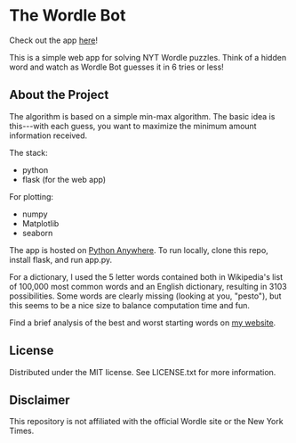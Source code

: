 # The Wordle Bot
Check out the app <a href="https://wordlebot.pythonanywhere.com/">here</a>!

This is a simple web app for solving NYT Wordle puzzles. Think of a hidden word and watch as Wordle Bot guesses it in 6 tries or less!

## About the Project
The algorithm is based on a simple min-max algorithm. The basic idea is this---with each guess, you want to maximize the minimum amount information received. 

The stack:
- python
- flask (for the web app)

For plotting:
- numpy
- Matplotlib
- seaborn

The app is hosted on <a href="https://www.pythonanywhere.com/">Python Anywhere</a>. To run locally, clone this repo, install flask, and run app.py.

For a dictionary, I used the 5 letter words contained both in Wikipedia's list of 100,000 most common words and an English dictionary, resulting in 3103 possibilities. Some words are clearly missing (looking at you, "pesto"), but this seems to be a nice size to balance computation time and fun.

Find a brief analysis of the best and worst starting words on <a href="zacharysparrow.github.io/projects/the_wordle_bot/">my website</a>.

## License
Distributed under the MIT license. See LICENSE.txt for more information.

## Disclaimer
This repository is not affiliated with the official Wordle site or the New York Times.
